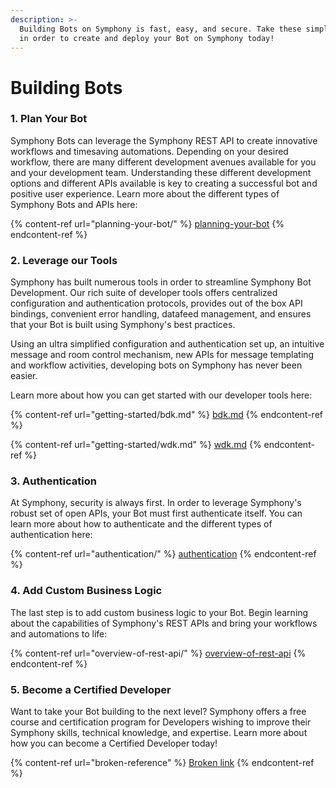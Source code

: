 ```yaml
---
description: >-
  Building Bots on Symphony is fast, easy, and secure. Take these simple steps
  in order to create and deploy your Bot on Symphony today!
---
```


# Building Bots

### 1. Plan Your Bot

Symphony Bots can leverage the Symphony REST API to create innovative workflows and timesaving automations. Depending on your desired workflow, there are many different development avenues available for you and your development team. Understanding these different development options and different APIs available is key to creating a successful bot and positive user experience. Learn more about the different types of Symphony Bots and APIs here:

{% content-ref url="planning-your-bot/" %}
[planning-your-bot](planning-your-bot/)
{% endcontent-ref %}

### 2. Leverage our Tools

Symphony has built numerous tools in order to streamline Symphony Bot Development. Our rich suite of developer tools offers centralized configuration and authentication protocols, provides out of the box API bindings, convenient error handling, datafeed management, and ensures that your Bot is built using Symphony's best practices.&#x20;

Using an ultra simplified configuration and authentication set up, an intuitive message and room control mechanism, new APIs for message templating and workflow activities, developing bots on Symphony has never been easier.

Learn more about how you can get started with our developer tools here:

{% content-ref url="getting-started/bdk.md" %}
[bdk.md](getting-started/bdk.md)
{% endcontent-ref %}

{% content-ref url="getting-started/wdk.md" %}
[wdk.md](getting-started/wdk.md)
{% endcontent-ref %}

### 3.  Authentication

At Symphony, security is always first. In order to leverage Symphony's robust set of open APIs, your Bot must first authenticate itself. You can learn more about how to authenticate and the different types of authentication here:

{% content-ref url="authentication/" %}
[authentication](authentication/)
{% endcontent-ref %}

### 4.  Add Custom Business Logic

The last step is to add custom business logic to your Bot. Begin learning about the capabilities of Symphony's REST APIs and bring your workflows and automations to life:

{% content-ref url="overview-of-rest-api/" %}
[overview-of-rest-api](overview-of-rest-api/)
{% endcontent-ref %}

### 5.  Become a Certified Developer

Want to take your Bot building to the next level? Symphony offers a free course and certification program for Developers wishing to improve their Symphony skills, technical knowledge, and expertise. Learn more about how you can become a Certified Developer today!

{% content-ref url="broken-reference" %}
[Broken link](broken-reference)
{% endcontent-ref %}
